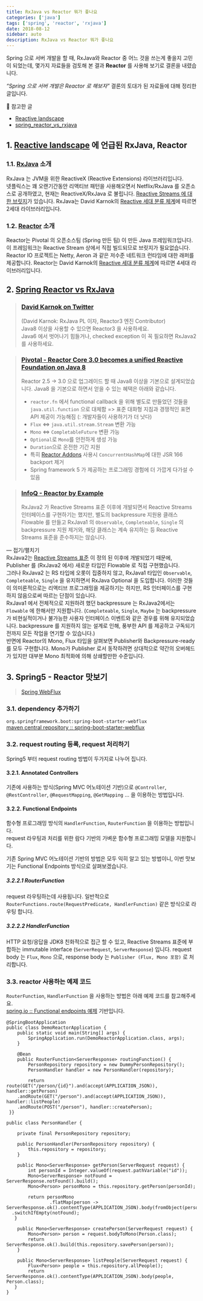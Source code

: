 ```yaml
---
title: RxJava vs Reactor 뭐가 좋나요
categories: ['java']
tags: ['spring', 'reactor', 'rxjava']
date: 2018-08-12
sidebar: auto
description: RxJava vs Reactor 뭐가 좋나요
---
```

Spring 으로 서버 개발을 할 때, RxJava와 Reactor 중 어느 것을 쓰는게 좋을지 고민이 되었는데, 몇가지 자료들을 검토해 본 결과 **Reactor** 를 사용해 보기로 결론을 내렸습니다.

_“Spring 으로 서버 개발은 Reactor 로 해보자”_ 결론의 토대가 된 자료들에 대해 정리한 글입니다.

📝 참고한 글

*   [Reactive landscape](https://spring.io/blog/2016/06/07/notes-on-reactive-programming-part-i-the-reactive-landscape)
*   [spring_reactor_vs_rxjava](https://www.reddit.com/r/java/comments/6acxe3/spring_reactor_vs_rxjava/)

## 1. [Reactive landscape](https://spring.io/blog/2016/06/07/notes-on-reactive-programming-part-i-the-reactive-landscape) 에 언급된 RxJava, Reactor

### 1.1. [RxJava](https://github.com/ReactiveX/RxJava/wiki) 소개

RxJava 는 JVM을 위한 ReactiveX (Reactive Extensions) 라이브러리입니다.  
넷플릭스는 꽤 오랜기간동안 리액티브 패턴을 사용해오면서 Netflix/RxJava 를 오픈소스로 공개하였고, 현재는 ReactiveX/RxJava 로 불립니다. [Reactive Streams 에 대한 브릿지](https://github.com/ReactiveX/RxJavaReactiveStreams)가 있습니다. RxJava는 David Karnok의 [Reactive 세대 분류 체계](https://akarnokd.blogspot.co.uk/2016/03/operator-fusion-part-1.html)에 따르면 2세대 라이브러리입니다.

### 1.2. [Reactor](https://projectreactor.io/) 소개

Reactor는 Pivotal 의 오픈소스팀 (Spring 만든 팀) 이 만든 Java 프레임워크입니다. 이 프레임워크는 Reactive Stream 상에서 직접 빌드되므로 브릿지가 필요없습니다. Reactor IO 프로젝트는 Netty, Aeron 과 같은 저수준 네트워크 런타임에 대한 래퍼를 제공합니다. Reactor는 David Karnok의 [Reactive 세대 분류 체계](https://akarnokd.blogspot.co.uk/2016/03/operator-fusion-part-1.html)에 따르면 4세대 라이브러리입니다.

## 2. [Spring Reactor vs RxJava](https://www.reddit.com/r/java/comments/6acxe3/spring_reactor_vs_rxjava/)

> ### [David Karnok on Twitter](https://twitter.com/akarnokd/status/774590596740685824?ref_src=twsrc%5Etfw)
> 
> (David Karnok: RxJava PL 이자, Reactor3 엔진 Contributor)  
> Java8 이상을 사용할 수 있으면 Reactor3 을 사용하세요.  
> Java6 에서 벗어나기 힘들거나, checked exception 이 꼭 필요하면 RxJava2 를 사용하세요.

> ### [Pivotal - Reactor Core 3.0 becomes a unified Reactive Foundation on Java 8](https://spring.io/blog/2016/03/11/reactor-core-3-0-becomes-a-unified-reactive-foundation-on-java-8)
> 
> Reactor 2.5 -> 3.0 으로 업그레이드 할 때 Java8 이상을 기본으로 설계되었습니다. Java8 을 기본으로 하면서 얻을 수 있는 혜택은 아래와 같습니다.
> 
> *   `reactor.fn` 에서 functional callback 을 위해 별도로 만들었던 것들을 `java.util.function` 으로 대체함 => 표준 대화형 지침과 경쟁적인 표면 API 제공이 가능해짐 (: 개발자들이 사용하기가 더 낫다)
> *   `Flux` <=> `java.util.stream.Stream` 변환 가능
> *   `Mono` <=> `CompletableFuture` 변환 가능
> *   `Optional`로 `Mono`를 안전하게 생성 가능
> *   `Duration`으로 온전한 기간 지원
> *   특히 [Reactor Addons](https://github.com/reactor/reactor-addons) 사용시 `ConcurrentHashMap`에 대한 JSR 166 backport 제거
> *   Spring framework 5 가 제공하는 프로그래밍 경험에 더 가깝게 다가설 수 있음

> ### [InfoQ - Reactor by Example](https://www.infoq.com/articles/reactor-by-example)
> 
> RxJava2 가 Reactive Streams 표준 이후에 개발되면서 Reactive Streams 인터페이스를 구현하기는 했지만, 별도의 backpressure 지원용 클래스 Flowable 를 만들고 RxJava1 의 `Observable`, `Completeable`, `Single` 의 backpressure 지원 제거와, 해당 클래스는 계속 유지하는 등 Reactive Streams 표준을 준수하지는 않습니다.

— 접기/펼치기  
RxJava2는 [Reactive Streams 표준](http://www.reactive-streams.org/) 이 정의 된 이후에 개발되었기 때문에, Publisher 를 (RxJava2 에서) 새로운 타입인 Flowable 로 직접 구현했습니다.  
그러나 RxJava2 는 RS 타입에 오롯이 집중하지 않고, RxJava1 타입인 `Observable`, `Completeable`, `Single` 을 유지하면서 RxJava Optional 을 도입합니다. 이러한 것들이 의미론적으로는 리액티브 프로그래밍을 제공하기는 하지만, RS 인터페이스를 구현하지 않음으로써 따르는 단점이 있습니다.  
RxJava1 에서 전체적으로 지원하려 했던 backpressure 는 RxJava2에서는 `Flowable` 에 한해서만 지원합니다. (`Completeable`, `Single`, `Maybe` 는 backpressure 가 비현실적이거나 불가능한 사용자 인터페이스 이벤트와 같은 경우를 위해 유지되었습니다. backpressure 를 지원하지 않는 설계로 인해, 풍부한 API 를 제공하고 구독되기 전까지 모든 작업을 연기할 수 있습니다.)  
반면에 Reactor의 Mono, Flux 타입을 살펴보면 Publisher와 Backpressure-ready를 모두 구현합니다. Mono가 Publisher 로서 동작하려면 상대적으로 약간의 오버헤드가 있지만 대부분 Mono 최적화에 의해 상쇄할만한 수준입니다.

## 3. Spring5 - Reactor 맛보기

> [Spring WebFlux](https://docs.spring.io/spring/docs/current/spring-framework-reference/web-reactive.html#webflux)

### 3.1. dependency 추가하기

`org.springframework.boot:spring-boot-starter-webflux`  
[maven central repository :: spring-boot-starter-webflux](https://mvnrepository.com/artifact/org.springframework.boot/spring-boot-starter-webflux/2.0.4.RELEASE)

### 3.2. request routing 등록, request 처리하기

Spring5 부터 request routing 방법이 두가지로 나누어 집니다.

#### 3.2.1. Annotated Controllers

기존에 사용하는 방식(Spring MVC 어노테이션 기반)으로 `@Controller`, `@RestController`, `@RequestMapping`, `@GetMapping` … 을 이용하는 방법입니다.

#### 3.2.2. Functional Endpoints

함수형 프로그래밍 방식의 `HandlerFunction`, `RouterFunction` 을 이용하는 방법입니다.  
request 라우팅과 처리를 위한 람다 기반의 가벼운 함수형 프로그래밍 모델을 지원합니다.

기존 Spring MVC 어노테이션 기반의 방법은 모두 익히 알고 있는 방법이니, 이번 맛보기는 Functional Endpoints 방식으로 살펴보겠습니다.

##### 3.2.2.1 RouterFunction

request 라우팅하는데 사용됩니다. 일반적으로 `RouterFunctions.route(RequestPredicate, HandlerFunction)` 같은 방식으로 라우팅 합니다.

##### 3.2.2.2 HandlerFunction

HTTP 요청/응답을 JDK8 친화적으로 접근 할 수 있고, Reactive Streams 표준에 부합하는 immutable interface (`ServerRequest`, `ServerResponse`) 입니다. request body 는 `Flux`, `Mono` 으로, response body 는 `Publisher (Flux, Mono 포함)` 로 처리합니다.

### 3.3. reactor 사용하는 예제 코드

`RouterFunction`, `HandlerFunction` 을 사용하는 방법은 아래 예제 코드를 참고해주세요.  
[spring.io :: Functional endpoints 예제](https://spring.io/blog/2016/09/22/new-in-spring-5-functional-web-framework) 기반입니다.

    @SpringBootApplication  
    public class DemoReactorApplication {  
        public static void main(String[] args) {  
            SpringApplication.run(DemoReactorApplication.class, args);  
        }

        @Bean  
        public RouterFunction<ServerResponse> routingFunction() {  
            PersonRepository repository = new DummyPersonRepository();  
            PersonHandler handler = new PersonHandler(repository);  

            return route(GET("/person/{id}").and(accept(APPLICATION_JSON)), handler::getPerson)  
        .andRoute(GET("/person").and(accept(APPLICATION_JSON)), handler::listPeople)  
        .andRoute(POST("/person"), handler::createPerson);  
     }}

    public class PersonHandler {  

        private final PersonRepository repository;  

        public PersonHandler(PersonRepository repository) {  
            this.repository = repository;  
        }

        public Mono<ServerResponse> getPerson(ServerRequest request) {  
            int personId = Integer.valueOf(request.pathVariable("id"));  
            Mono<ServerResponse> notFound = ServerResponse.notFound().build();  
            Mono<Person> personMono = this.repository.getPerson(personId);  

            return personMono  
                    .flatMap(person -> ServerResponse.ok().contentType(APPLICATION_JSON).body(fromObject(person)))  
      .switchIfEmpty(notFound);  
       }  

        public Mono<ServerResponse> createPerson(ServerRequest request) {  
            Mono<Person> person = request.bodyToMono(Person.class);  
            return ServerResponse.ok().build(this.repository.savePerson(person));  
        }  

        public Mono<ServerResponse> listPeople(ServerRequest request) {  
            Flux<Person> people = this.repository.allPeople();  
            return ServerResponse.ok().contentType(APPLICATION_JSON).body(people, Person.class);  
       }  
    }
